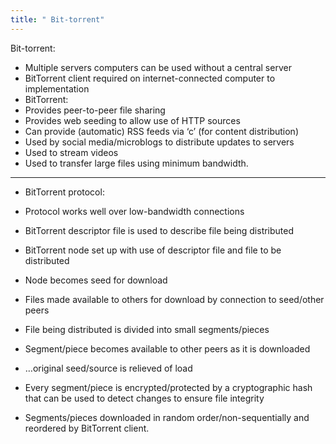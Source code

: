 ```yaml
---
title: " Bit-torrent"
--- 
```

Bit-torrent:

- Multiple servers computers can be used without a central server
- BitTorrent client required on internet-connected computer to implementation
- BitTorrent:
- Provides peer-to-peer file sharing
- Provides web seeding to allow use of HTTP sources
- Can provide (automatic) RSS feeds via ‘c’ (for content distribution)
- Used by social media/microblogs to distribute updates to servers
- Used to stream videos
- Used to transfer large files using minimum bandwidth.
---

- BitTorrent protocol:  

- Protocol works well over low-bandwidth connections
- BitTorrent descriptor file is used to describe file being distributed
- BitTorrent node set up with use of descriptor file and file to be distributed
- Node becomes seed for download
- Files made available to others for download by connection to seed/other peers
- File being distributed is divided into small segments/pieces
- Segment/piece becomes available to other peers as it is downloaded
- …original seed/source is relieved of load
- Every segment/piece is encrypted/protected by a cryptographic hash that can be used to detect changes to ensure file integrity
- Segments/pieces downloaded in random order/non-sequentially and reordered by BitTorrent client.